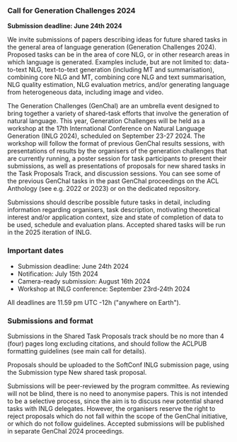 ### Call for Generation Challenges 2024
**Submission deadline: June 24th 2024**

We invite submissions of papers describing ideas for future shared tasks in the general area of language generation (Generation Challenges 2024). Proposed tasks can be in the area of core NLG, or in other research areas in which language is generated. Examples include, but are not limited to: data-to-text NLG, text-to-text generation (including MT and summarisation), combining core NLG and MT, combining core NLG and text summarisation, NLG quality estimation, NLG evaluation metrics, and/or generating language from heterogeneous data, including image and video.

The Generation Challenges (GenChal) are an umbrella event designed to bring together a variety of shared-task efforts that involve the generation of natural language. This year, Generation Challenges will be held as a workshop at the 17th International Conference on Natural Language Generation (INLG 2024), scheduled on September 23-27 2024. The workshop will follow the format of previous GenChal results sessions, with presentations of results by the organisers of the generation challenges that are currently running, a poster session for task participants to present their submissions, as well as presentations of proposals for new shared tasks in the Task Proposals Track, and discussion sessions. You can see some of the previous GenChal tasks in the past GenChal proceedings on the ACL Anthology (see e.g. 2022 or 2023) or on the dedicated repository.

Submissions should describe possible future tasks in detail, including information regarding organisers, task description, motivating theoretical interest and/or application context, size and state of completion of data to be used, schedule and evaluation plans. Accepted shared tasks will be run in the 2025 iteration of INLG.

### Important dates
- Submission deadline: June 24th 2024
- Notification: July 15th 2024
- Camera-ready submission: August 16th 2024
- Workshop at INLG conference: September 23rd-24th 2024

All deadlines are 11.59 pm UTC -12h ("anywhere on Earth").

### Submissions and format
Submissions in the Shared Task Proposals track should be no more than 4 (four) pages long excluding citations, and should follow the ACLPUB formatting guidelines (see main call for details).

Proposals should be uploaded to the SoftConf INLG submission page, using the Submission type New shared task proposal.

Submissions will be peer-reviewed by the program committee. As reviewing will not be blind, there is no need to anonymise papers.
This is not intended to be a selective process, since the aim is to discuss new potential shared tasks with INLG delegates. However, the organisers reserve the right to reject proposals which do not fall within the scope of the GenChal initiative, or which do not follow guidelines. Accepted submissions will be published in separate GenChal 2024 proceedings.
